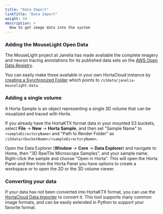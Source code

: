 ```yaml
---
title: "Data Import"
linkTitle: "Data Import"
weight: 50
description: >
  How to get image data into the system
---
```


### Adding the MouseLight Open Data

The MouseLight project at Janelia has made available the complete imagery and neuron tracing annotations for its published data sets on the [AWS Open Data Registry](https://registry.opendata.aws/janelia-mouselight/).

You can easily make these available in your own HortaCloud instance by [creating a Synchronized Folder](/docs/user_manual/synchronized_folders/) which points to `/s3data/janelia-mouselight-data`.

### Adding a single volume

A Horta Sample is an object representing a single 3D volume that can be visualized and traced with Horta.

If you already have the HortaKTX format data in your mounted S3 buckets, select **File** → **New** → **Horta Sample**, and then set "Sample Name" to `<sampleDirectoryName>` and "Path to Render Folder" as `/s3data/<bucketName>/<sampleDirectoryName>`.

Open the Data Explorer (**Window** → **Core** → **Data Explorer**) and navigate to Home, then "3D RawTile Microscope Samples", and your sample name. Right-click the sample and choose "Open in Horta". This will open the Horta Panel and then from the Horta Panel you have options to create a workspace or to open the 2D or the 3D volume viewer.

### Converting your data

If your data has not been converted into HortaKTX format, you can use the [HortaCloud Data Importer](https://github.com/JaneliaSciComp/hortacloud-importer) to convert it. This tool supports many common image formats, and can be easily extended in Python to support your favorite format.
